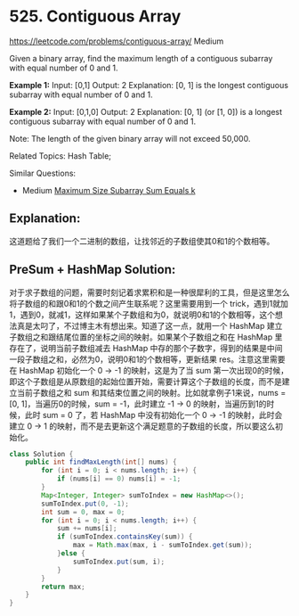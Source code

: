# 525. Contiguous Array
<https://leetcode.com/problems/contiguous-array/>
Medium

Given a binary array, find the maximum length of a contiguous subarray with equal number of 0 and 1.

**Example 1:**
    Input: [0,1]
    Output: 2
    Explanation: [0, 1] is the longest contiguous subarray with equal number of 0 and 1.

**Example 2:**
    Input: [0,1,0]
    Output: 2
    Explanation: [0, 1] (or [1, 0]) is a longest contiguous subarray with equal number of 0 and 1.
    
Note: The length of the given binary array will not exceed 50,000.

Related Topics: Hash Table;

Similar Questions: 
* Medium [Maximum Size Subarray Sum Equals k](https://leetcode.com/problems/maximum-size-subarray-sum-equals-k/)
## Explanation: 
这道题给了我们一个二进制的数组，让找邻近的子数组使其0和1的个数相等。
## PreSum + HashMap Solution: 

对于求子数组的问题，需要时刻记着求累积和是一种很犀利的工具，但是这里怎么将子数组的和跟0和1的个数之间产生联系呢？这里需要用到一个 trick，遇到1就加1，遇到0，就减1，这样如果某个子数组和为0，就说明0和1的个数相等，这个想法真是太叼了，不过博主木有想出来。知道了这一点，就用一个 HashMap 建立子数组之和跟结尾位置的坐标之间的映射。如果某个子数组之和在 HashMap 里存在了，说明当前子数组减去 HashMap 中存的那个子数字，得到的结果是中间一段子数组之和，必然为0，说明0和1的个数相等，更新结果 res。注意这里需要在 HashMap 初始化一个 0 -> -1 的映射，这是为了当 sum 第一次出现0的时候，即这个子数组是从原数组的起始位置开始，需要计算这个子数组的长度，而不是建立当前子数组之和 sum 和其结束位置之间的映射。比如就拿例子1来说，nums = [0, 1]，当遍历0的时候，sum = -1，此时建立 -1 -> 0 的映射，当遍历到1的时候，此时 sum = 0 了，若 HashMap 中没有初始化一个 0 -> -1 的映射，此时会建立 0 -> 1 的映射，而不是去更新这个满足题意的子数组的长度，所以要这么初始化。

```java
class Solution {
    public int findMaxLength(int[] nums) {
        for (int i = 0; i < nums.length; i++) {
            if (nums[i] == 0) nums[i] = -1;
        }
        Map<Integer, Integer> sumToIndex = new HashMap<>();
        sumToIndex.put(0, -1);
        int sum = 0, max = 0;
        for (int i = 0; i < nums.length; i++) {
            sum += nums[i];
            if (sumToIndex.containsKey(sum)) {
                max = Math.max(max, i - sumToIndex.get(sum));
            }else {
                sumToIndex.put(sum, i);
            }
        }
        return max;
    }
}
```